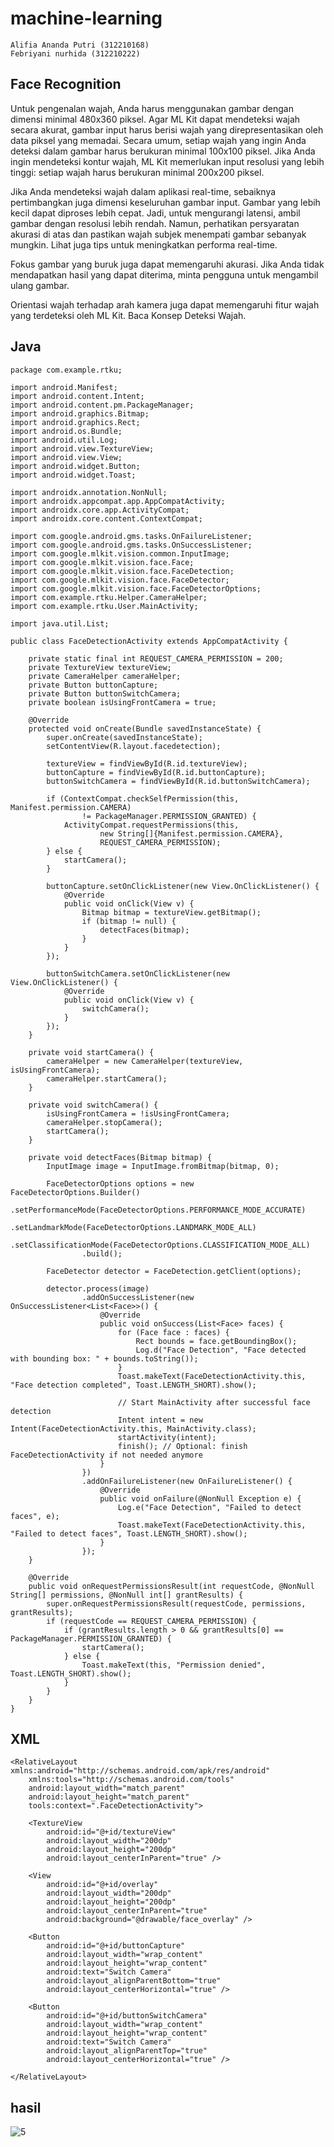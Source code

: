 # machine-learning
```
Alifia Ananda Putri (312210168)
Febriyani nurhida (312210222)
```

## Face Recognition
Untuk pengenalan wajah, Anda harus menggunakan gambar dengan dimensi minimal 480x360 piksel. Agar ML Kit dapat mendeteksi wajah secara akurat, gambar input harus berisi wajah yang direpresentasikan oleh data piksel yang memadai. Secara umum, setiap wajah yang ingin Anda deteksi dalam gambar harus berukuran minimal 100x100 piksel. Jika Anda ingin mendeteksi kontur wajah, ML Kit memerlukan input resolusi yang lebih tinggi: setiap wajah harus berukuran minimal 200x200 piksel.

Jika Anda mendeteksi wajah dalam aplikasi real-time, sebaiknya pertimbangkan juga dimensi keseluruhan gambar input. Gambar yang lebih kecil dapat diproses lebih cepat. Jadi, untuk mengurangi latensi, ambil gambar dengan resolusi lebih rendah. Namun, perhatikan persyaratan akurasi di atas dan pastikan wajah subjek menempati gambar sebanyak mungkin. Lihat juga tips untuk meningkatkan performa real-time.

Fokus gambar yang buruk juga dapat memengaruhi akurasi. Jika Anda tidak mendapatkan hasil yang dapat diterima, minta pengguna untuk mengambil ulang gambar.

Orientasi wajah terhadap arah kamera juga dapat memengaruhi fitur wajah yang terdeteksi oleh ML Kit. Baca Konsep Deteksi Wajah.

## Java
```
package com.example.rtku;

import android.Manifest;
import android.content.Intent;
import android.content.pm.PackageManager;
import android.graphics.Bitmap;
import android.graphics.Rect;
import android.os.Bundle;
import android.util.Log;
import android.view.TextureView;
import android.view.View;
import android.widget.Button;
import android.widget.Toast;

import androidx.annotation.NonNull;
import androidx.appcompat.app.AppCompatActivity;
import androidx.core.app.ActivityCompat;
import androidx.core.content.ContextCompat;

import com.google.android.gms.tasks.OnFailureListener;
import com.google.android.gms.tasks.OnSuccessListener;
import com.google.mlkit.vision.common.InputImage;
import com.google.mlkit.vision.face.Face;
import com.google.mlkit.vision.face.FaceDetection;
import com.google.mlkit.vision.face.FaceDetector;
import com.google.mlkit.vision.face.FaceDetectorOptions;
import com.example.rtku.Helper.CameraHelper;
import com.example.rtku.User.MainActivity;

import java.util.List;

public class FaceDetectionActivity extends AppCompatActivity {

    private static final int REQUEST_CAMERA_PERMISSION = 200;
    private TextureView textureView;
    private CameraHelper cameraHelper;
    private Button buttonCapture;
    private Button buttonSwitchCamera;
    private boolean isUsingFrontCamera = true;

    @Override
    protected void onCreate(Bundle savedInstanceState) {
        super.onCreate(savedInstanceState);
        setContentView(R.layout.facedetection);

        textureView = findViewById(R.id.textureView);
        buttonCapture = findViewById(R.id.buttonCapture);
        buttonSwitchCamera = findViewById(R.id.buttonSwitchCamera);

        if (ContextCompat.checkSelfPermission(this, Manifest.permission.CAMERA)
                != PackageManager.PERMISSION_GRANTED) {
            ActivityCompat.requestPermissions(this,
                    new String[]{Manifest.permission.CAMERA},
                    REQUEST_CAMERA_PERMISSION);
        } else {
            startCamera();
        }

        buttonCapture.setOnClickListener(new View.OnClickListener() {
            @Override
            public void onClick(View v) {
                Bitmap bitmap = textureView.getBitmap();
                if (bitmap != null) {
                    detectFaces(bitmap);
                }
            }
        });

        buttonSwitchCamera.setOnClickListener(new View.OnClickListener() {
            @Override
            public void onClick(View v) {
                switchCamera();
            }
        });
    }

    private void startCamera() {
        cameraHelper = new CameraHelper(textureView, isUsingFrontCamera);
        cameraHelper.startCamera();
    }

    private void switchCamera() {
        isUsingFrontCamera = !isUsingFrontCamera;
        cameraHelper.stopCamera();
        startCamera();
    }

    private void detectFaces(Bitmap bitmap) {
        InputImage image = InputImage.fromBitmap(bitmap, 0);

        FaceDetectorOptions options = new FaceDetectorOptions.Builder()
                .setPerformanceMode(FaceDetectorOptions.PERFORMANCE_MODE_ACCURATE)
                .setLandmarkMode(FaceDetectorOptions.LANDMARK_MODE_ALL)
                .setClassificationMode(FaceDetectorOptions.CLASSIFICATION_MODE_ALL)
                .build();

        FaceDetector detector = FaceDetection.getClient(options);

        detector.process(image)
                .addOnSuccessListener(new OnSuccessListener<List<Face>>() {
                    @Override
                    public void onSuccess(List<Face> faces) {
                        for (Face face : faces) {
                            Rect bounds = face.getBoundingBox();
                            Log.d("Face Detection", "Face detected with bounding box: " + bounds.toString());
                        }
                        Toast.makeText(FaceDetectionActivity.this, "Face detection completed", Toast.LENGTH_SHORT).show();

                        // Start MainActivity after successful face detection
                        Intent intent = new Intent(FaceDetectionActivity.this, MainActivity.class);
                        startActivity(intent);
                        finish(); // Optional: finish FaceDetectionActivity if not needed anymore
                    }
                })
                .addOnFailureListener(new OnFailureListener() {
                    @Override
                    public void onFailure(@NonNull Exception e) {
                        Log.e("Face Detection", "Failed to detect faces", e);
                        Toast.makeText(FaceDetectionActivity.this, "Failed to detect faces", Toast.LENGTH_SHORT).show();
                    }
                });
    }

    @Override
    public void onRequestPermissionsResult(int requestCode, @NonNull String[] permissions, @NonNull int[] grantResults) {
        super.onRequestPermissionsResult(requestCode, permissions, grantResults);
        if (requestCode == REQUEST_CAMERA_PERMISSION) {
            if (grantResults.length > 0 && grantResults[0] == PackageManager.PERMISSION_GRANTED) {
                startCamera();
            } else {
                Toast.makeText(this, "Permission denied", Toast.LENGTH_SHORT).show();
            }
        }
    }
}
```

## XML
```
<RelativeLayout xmlns:android="http://schemas.android.com/apk/res/android"
    xmlns:tools="http://schemas.android.com/tools"
    android:layout_width="match_parent"
    android:layout_height="match_parent"
    tools:context=".FaceDetectionActivity">

    <TextureView
        android:id="@+id/textureView"
        android:layout_width="200dp"
        android:layout_height="200dp"
        android:layout_centerInParent="true" />

    <View
        android:id="@+id/overlay"
        android:layout_width="200dp"
        android:layout_height="200dp"
        android:layout_centerInParent="true"
        android:background="@drawable/face_overlay" />

    <Button
        android:id="@+id/buttonCapture"
        android:layout_width="wrap_content"
        android:layout_height="wrap_content"
        android:text="Switch Camera"
        android:layout_alignParentBottom="true"
        android:layout_centerHorizontal="true" />

    <Button
        android:id="@+id/buttonSwitchCamera"
        android:layout_width="wrap_content"
        android:layout_height="wrap_content"
        android:text="Switch Camera"
        android:layout_alignParentTop="true"
        android:layout_centerHorizontal="true" />

</RelativeLayout>
```
## hasil

![5](https://github.com/Febriyaninurhida123/machine-learning/assets/90132092/c49164eb-aae9-4549-a49f-4a54eca93489)
